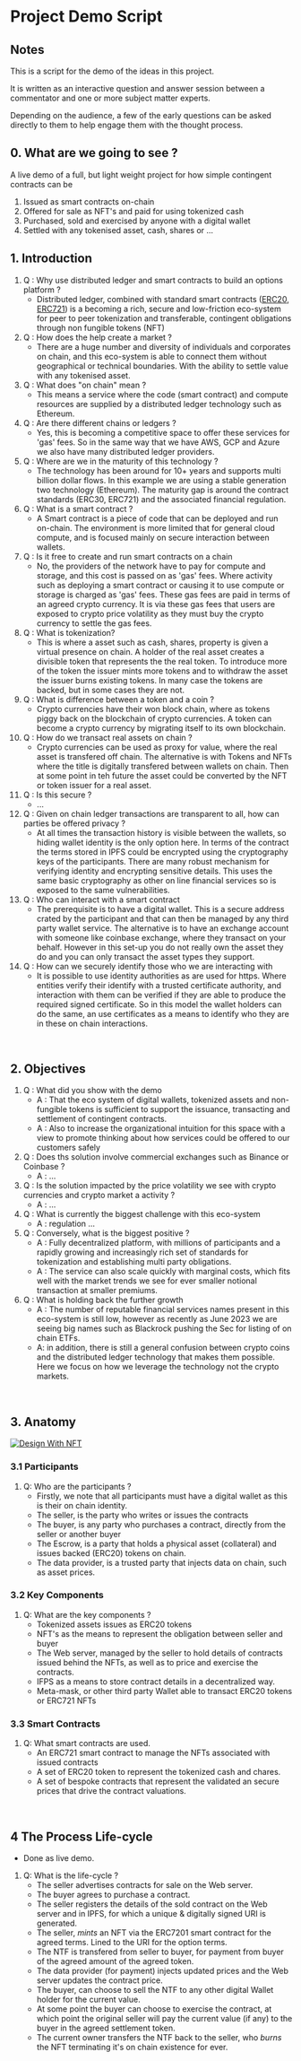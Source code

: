 # Project Demo Script

## Notes

This is a script for the demo of the ideas in this project. 

It is written as an interactive question and answer session between a commentator and one or more subject matter experts.

Depending on the audience, a few of the early questions can be asked directly to them to help engage them with the thought process.

## 0. What are we going to see ?

A live demo of a full, but light weight project for how simple contingent contracts can be
1. Issued as smart contracts on-chain
1. Offered for sale as NFT's and paid for using tokenized cash
1. Purchased, sold and exercised by anyone with a digital wallet
1. Settled with any tokenised asset, cash, shares or ...

## 1. Introduction

1. Q : Why use distributed ledger and smart contracts to build an options platform ?
   - Distributed ledger, combined with standard smart contracts ([ERC20](https://ethereum.org/en/developers/docs/standards/tokens/erc-20/), [ERC721](https://eips.ethereum.org/EIPS/eip-721)) is a becoming a rich, secure and low-friction eco-system for peer to peer tokenization and transferable, contingent obligations through non fungible tokens (NFT)
1. Q : How does the help create a market ?
    - There are a huge number and diversity of individuals and corporates on chain, and this eco-system is able to connect them without geographical or technical boundaries. With the ability to settle value with any  tokenised asset.
1. Q : What does "on chain" mean ?
   - This means a service where the code (smart contract) and compute resources are supplied by a distributed ledger technology such as Ethereum.
1. Q : Are there different chains or ledgers ?
   - Yes, this is becoming a competitive space to offer these services for 'gas' fees. So in the same way that we have AWS, GCP and Azure we also have many distributed ledger providers.
1. Q : Where are we in the maturity of this technology ?
   - The technology has been around for 10+ years and supports multi billion dollar flows. In this example we are using a stable generation two technology (Ethereum). The maturity gap is around the contract standards (ERC30, ERC721) and the associated financial regulation.
1. Q : What is a smart contract ?
   - A Smart contract is a piece of code that can be deployed and run on-chain. The environment is more limited that for general cloud compute, and is focused mainly on secure interaction between wallets.
1. Q : Is it free to create and run smart contracts on a chain
   - No, the providers of the network have to pay for compute and storage, and this cost is passed on as 'gas' fees. Where activity such as deploying a smart contract or causing it to use compute or storage is charged as 'gas' fees. These gas fees are paid in terms of an agreed crypto currency. It is via these gas fees that users are exposed to crypto price volatility as they must buy the crypto currency to settle the gas fees.
1. Q : What is tokenization?
   - This is where a asset such as cash, shares, property is given a virtual presence on chain. A holder of the real asset creates a divisible token that represents the the real token. To introduce more of the token the issuer mints more tokens and to withdraw the asset the issuer burns existing tokens. In many case the tokens are backed, but in some cases they are not.
1. Q : What is difference between a token and a coin ?
   - Crypto currencies have their won block chain, where as tokens piggy back on the blockchain of crypto currencies. A token can become a crypto currency by migrating itself to its own blockchain. 
1. Q : How do we transact real assets on chain ?
   - Crypto currencies can be used as proxy for value, where the real asset is transfered off chain. The alternative is with Tokens and NFTs where the title is digitally transfered between wallets on chain. Then at some point in teh future the asset could be converted by the NFT or token issuer for a real asset.
1. Q : Is this secure ?
   - ...
1. Q : Given on chain ledger transactions are transparent to all, how can parties be offered privacy ?
   - At all times the transaction history is visible between the wallets, so hiding wallet identity is the only option here. In terms of the contract the terms stored in IPFS could be encrypted using the cryptography keys of the participants. There are many robust mechanism for verifying identity and encrypting sensitive details. This uses the same basic cryptography as other on line financial services so is exposed to the same vulnerabilities.
1. Q : Who can interact with a smart contract 
   - The prerequisite is to have a digital wallet. This is a secure address crated by the participant and that can then be managed by any third party wallet service. The alternative is to have an exchange account with someone like coinbase exchange, where they transact on your behalf. However in this set-up you do not really own the asset they do and you can only transact the asset types they support.
1. Q : How can we securely identify those who we are interacting with
   - It is possible to use identity authorities as are used for https. Where entities verify their identify with a trusted certificate authority, and interaction with them can be verified if they are able to produce the required signed certificate. So in this model the wallet holders can do the same, an use certificates as a means to identify who they are in these on chain interactions.
<br>

## 2. Objectives
1. Q : What did you show with the demo
   - A : That the eco system of digital wallets, tokenized assets and non-fungible tokens is sufficient to support the issuance, transacting and settlement of contingent contracts.
   - A : Also to increase the organizational intuition for this space with a view to promote thinking about how services could be offered to our customers safely
1. Q : Does ths solution involve commercial exchanges such as Binance or Coinbase ?
   - A : ...
1. Q : Is the solution impacted by the price volatility we see with crypto currencies and crypto market a activity ?
   - A : ...
1. Q : What is currently the biggest challenge with this eco-system
   - A : regulation ...
1. Q : Conversely, what is the biggest positive ?
   - A : Fully decentralized platform, with millions of participants and a rapidly growing and increasingly rich set of standards for tokenization and establishing multi party obligations.
   - A : The service can also scale quickly with marginal costs, which fits well with the market trends we see for ever smaller notional transaction at smaller premiums.
1. Q : What is holding back the further growth
   - A : The number of reputable financial services names present in this eco-system is still low, however as recently as June 2023 we are seeing big names such as Blackrock pushing the Sec for listing of on chain ETFs.
   - A: in addition, there is still a general confusion between crypto coins and the distributed ledger technology that makes them possible. Here we focus on how we leverage the technology not the crypto markets.
<br>

## 3. Anatomy

   [![Design With NFT](../resources/OnChainFinancialContracts.png)](../resources/OnChainFinancialContracts.pdf)

### 3.1 Participants
1. Q: Who are the participants ?
   - Firstly, we note that all participants must have a digital wallet as this is their on chain identity.
   - The seller, is the party who writes or issues the contracts
   - The buyer, is any party who purchases a contract, directly from the seller or another buyer
   - The Escrow, is a party that holds a physical asset (collateral) and issues backed (ERC20) tokens on chain.
   - The data provider, is a trusted party that injects data on chain, such as asset prices.

### 3.2 Key Components
1. Q: What are the key components ?
   - Tokenized assets issues as ERC20 tokens
   - NFT's as the means to represent the obligation between seller and buyer
   - The Web server, managed by the seller to hold details of contracts issued behind the NFTs, as well as to price and exercise the contracts.
   - IFPS as a means to store contract details in a decentralized way.
   - Meta-mask, or other third party Wallet able to transact ERC20 tokens or ERC721 NFTs

### 3.3 Smart Contracts
1. Q: What smart contracts are used.
   - An ERC721 smart contract to manage the NFTs associated with issued contracts
   - A set of ERC20 token to represent the tokenized cash and chares.
   - A set of bespoke contracts that represent the validated an secure prices that drive the contract valuations.
<br>

## 4 The Process Life-cycle
* Done as live demo.
1. Q: What is the life-cycle ?
   - The seller advertises contracts for sale on the Web server.
   - The buyer agrees to purchase a contract.
   - The seller registers the details of the sold contract on the Web server and in IPFS, for which a unique & digitally signed URI is generated.
   - The seller, *mints* an NFT via the ERC7201 smart contract for the agreed terms. Lined to the URI for the option terms.
   - The NTF is transfered from seller to buyer, for payment from buyer of the agreed amount of the agreed token.
   - The data provider (for payment) injects updated prices and the Web server updates the contract price. 
   - The buyer, can choose to sell the NTF to any other digital Wallet holder for the current value.
   - At some point the buyer can choose to exercise the contract, at which point the original seller will pay the current value (if any) to the buyer in the agreed settlement token.
   - The current owner transfers the NTF back to the seller, who *burns* the NFT terminating it's on chain existence for ever.
 
